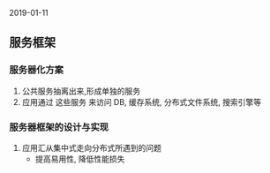 2019-01-11

## 服务框架

### 服务器化方案
1. 公共服务抽离出来,形成单独的服务
2. 应用通过 这些服务 来访问 DB, 缓存系统, 分布式文件系统, 搜索引擎等

### 服务器框架的设计与实现
1. 应用汇从集中式走向分布式所遇到的问题
    - 提高易用性, 降低性能损失